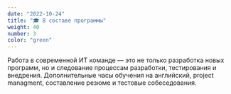 ```yaml
---
date: "2022-10-24"
title: "🎓 В составе программы"
weight: 40
number: 3
color: "green"
---
```


Работа в современной ИТ команде — это не только разработка новых программ, но и следование процессам разработки, тестирования и внедрения. Дополнительные часы обучения на английский, project managment, составление резюме и тестовые собеседования.
